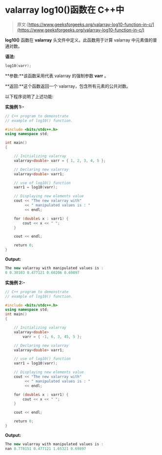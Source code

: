 # valarray log10()函数在 C++中

> 原文:[https://www.geeksforgeeks.org/valarray-log10-function-in-c/](https://www.geeksforgeeks.org/valarray-log10-function-in-c/)

**log10()** 函数在 **valarray** 头文件中定义。此函数用于计算 valarray 中元素值的普通对数。

**语法:**

```cpp
log10(varr);
```

**参数:**该函数采用代表 valarray 的强制参数 **varr** 。

**返回:**这个函数返回一个 valarray，包含所有元素的公共对数。

以下程序说明了上述功能:

**实施例 1:-**

```cpp
// C++ program to demonstrate
// example of log10() function.

#include <bits/stdc++.h>
using namespace std;

int main()
{

    // Initializing valarray
    valarray<double> varr = { 1, 2, 3, 4, 5 };

    // Declaring new valarray
    valarray<double> varr1;

    // use of log10() function
    varr1 = log10(varr);

    // Displaying new elements value
    cout << "The new valarray with"
         << " manipulated values is : "
         << endl;

    for (double& x : varr1) {
        cout << x << " ";
    }

    cout << endl;

    return 0;
}
```

**Output:**

```cpp
The new valarray with manipulated values is : 
0 0.30103 0.477121 0.60206 0.69897

```

**实施例 2:-**

```cpp
// C++ program to demonstrate
// example of log10() function.

#include <bits/stdc++.h>
using namespace std;
int main()
{

    // Initializing valarray
    valarray<double>
        varr = { -1, 6, 3, 45, 5 };

    // Declaring new valarray
    valarray<double> varr1;

    // use of log10() function
    varr1 = log10(varr);

    // Displaying new elements value
    cout << "The new valarray with"
         << " manipulated values is : "
         << endl;

    for (double& x : varr1) {
        cout << x << " ";
    }

    cout << endl;

    return 0;
}
```

**Output:**

```cpp
The new valarray with manipulated values is : 
nan 0.778151 0.477121 1.65321 0.69897

```